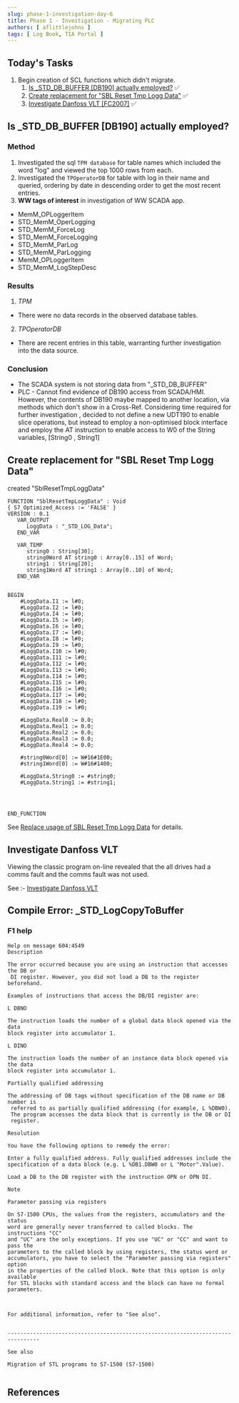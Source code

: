 ```yaml
---
slug: phase-1-investigation-day-6
title: Phase 1 - Investigation - Migrating PLC
authors: [ aflittlejohns ]
tags: [ Log Book, TIA Portal ]
---
```


## Today's Tasks
1.  Begin creation of SCL functions which didn't migrate.
    1. [Is _STD_DB_BUFFER [DB190] actually employed?](https://github.com/pfAuto/project-uni/issues/26) ✅ 
    2. [Create replacement for "SBL Reset Tmp Logg Data"](https://github.com/pfAuto/project-uni/issues/22) ✅
    3. [Investigate Danfoss VLT [FC2007]](https://github.com/pfAuto/project-uni/issues/18) ✅
<!-- truncate -->
## Is _STD_DB_BUFFER [DB190] actually employed?
### Method
1. Investigated the sql `TPM database` for table names which included the word "log" and viewed the top 1000 rows from each.
2. Investigated the `TPOperatorDB` for table with log in their name and queried, ordering by date in descending order to get the most recent entries.
3. __WW tags of interest__ in investigation of WW SCADA app.
- MemM_OPLoggerItem
- STD_MemM_OperLogging
- STD_MemM_ForceLog
- STD_MemM_ForceLogging
- STD_MemM_ParLog
- STD_MemM_ParLogging
- MemM_OPLoggerItem
- STD_MemM_LogStepDesc
### Results
1. _TPM_
- There were no data records in the observed database tables.

2. _TPOperatorDB_
- There are recent entries in this table, warranting further investigation into the data source.

### Conclusion
- The SCADA system is not storing data from "_STD_DB_BUFFER"
- PLC - Cannot find evidence of DB190 access from SCADA/HMI. However, the contents of DB190 maybe mapped to another location, via methods which don't show  in a Cross-Ref. Considering time required for further investigation , decided to not define a new UDT190
to enable slice operations, but instead to employ a non-optimised block interface and employ the AT instruction to enable access to W0 of the String variables, [String0 , String1]

## Create replacement for "SBL Reset Tmp Logg Data"

created "SblResetTmpLoggData"

```
FUNCTION "SblResetTmpLoggData" : Void
{ S7_Optimized_Access := 'FALSE' }
VERSION : 0.1
   VAR_OUTPUT 
      LoggData : "_STD_LOG_Data";
   END_VAR

   VAR_TEMP 
      string0 : String[30];
      string0Word AT string0 : Array[0..15] of Word;
      string1 : String[20];
      string1Word AT string1 : Array[0..10] of Word;
   END_VAR


BEGIN
	#LoggData.I1 := l#0;
	#LoggData.I2 := l#0;
	#LoggData.I4 := l#0;
	#LoggData.I5 := l#0;
	#LoggData.I6 := l#0;
	#LoggData.I7 := l#0;
	#LoggData.I8 := l#0;
	#LoggData.I9 := l#0;
	#LoggData.I10 := l#0;
	#LoggData.I11 := l#0;
	#LoggData.I12 := l#0;
	#LoggData.I13 := l#0;
	#LoggData.I14 := l#0;
	#LoggData.I15 := l#0;
	#LoggData.I16 := l#0;
	#LoggData.I17 := l#0;
	#LoggData.I18 := l#0;
	#LoggData.I19 := l#0;
	
	#LoggData.Real0 := 0.0;
	#LoggData.Real1 := 0.0;
	#LoggData.Real2 := 0.0;
	#LoggData.Real3 := 0.0;
	#LoggData.Real4 := 0.0;
	
	#string0Word[0] := W#16#1E00;
	#string1Word[0] := W#16#1400;
	
	#LoggData.String0 := #string0;
	#LoggData.String1 := #string1;
	
	
	
	
END_FUNCTION

```

See [Replace usage of SBL Reset Tmp Logg Data](https://github.com/pfAuto/project-uni/issues/25) for details.

## Investigate Danfoss VLT 
Viewing the classic program on-line revealed that the all drives had a comms fault and the comms fault was not used.

See :- [Investigate Danfoss VLT](https://github.com/pfAuto/project-uni/issues/18)

## Compile Error: _STD_LogCopyToBuffer

### F1 help
```text
Help on message 604:4549 
Description

The error occurred because you are using an instruction that accesses the DB or
 DI register. However, you did not load a DB to the register beforehand.

Examples of instructions that access the DB/DI register are:

L DBNO

The instruction loads the number of a global data block opened via the data 
block register into accumulator 1.

L DINO

The instruction loads the number of an instance data block opened via the data 
block register into accumulator 1.

Partially qualified addressing

The addressing of DB tags without specification of the DB name or DB number is
 referred to as partially qualified addressing (for example, L %DBW0). 
 The program accesses the data block that is currently in the DB or DI 
 register. 

Resolution 

You have the following options to remedy the error:

Enter a fully qualified address. Fully qualified addresses include the 
specification of a data block (e.g. L %DB1.DBW0 or L "Motor".Value).

Load a DB to the DB register with the instruction OPN or OPN DI.

Note 

Parameter passing via registers

On S7-1500 CPUs, the values from the registers, accumulators and the status 
word are generally never transferred to called blocks. The instructions "CC"
and "UC" are the only exceptions. If you use "UC" or "CC" and want to pass the 
parameters to the called block by using registers, the status word or 
accumulators, you have to select the "Parameter passing via registers" option
in the properties of the called block. Note that this option is only available
for STL blocks with standard access and the block can have no formal 
parameters.
 


For additional information, refer to "See also".


--------------------------------------------------------------------------------

See also 

Migration of STL programs to S7-1500 (S7-1500) 


```

## References